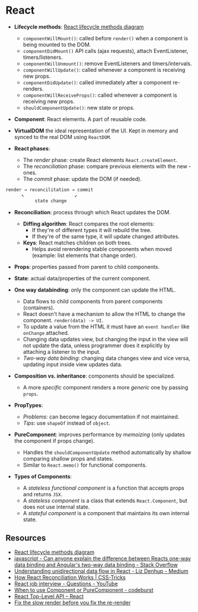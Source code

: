 # React

- **Lifecycle methods**:
  [React lifecycle methods diagram](http://projects.wojtekmaj.pl/react-lifecycle-methods-diagram/)

  - `componentWillMount()`: called before `render()` when a component is being mounted to the DOM.
  - `componentDidMount()` API calls (ajax requests), attach EventListener, timers/listeners.
  - `componentWillUnmount()`: remove EventListeners and timers/intervals.
  - `componentWillUpdate()`: called whenever a component is receiving new props.
  - `componentDidUpdate()`: called immediately after a component re-renders.
  - `componentWillReceiveProps()`: called whenever a component is receiving new props.
  - `shouldComponentUpdate()`: new state or props.

- **Component**: React elements. A part of reusable code.

- **VirtualDOM** the ideal representation of the UI. Kept in memory and synced to the real DOM using
  `ReactDOM`.

- **React phases**:
  - The _render_ phase: create React elements `React.createElement`.
  - The _reconciliation_ phase: compare previous elements with the new - ones.
  - The _commit_ phase: update the DOM (if needed).

```javascript
render → reconcilitation → commit
      ↖                   ↙
           state change
```

- **Reconciliation**: process through which React updates the DOM.

  - **Diffing algorithm**: React compares the root elements:
    - If they're of different types it will rebuild the tree.
    - If they're of the same type, it will update changed attributes.
  - **Keys**: React matches children on both trees.
    - Helps avoid rerendering stable components when moved (example: list elements that change
      order).

- **Props**: properties passed from parent to child components.
- **State**: actual data/properties of the current component.

- **One way databinding**: only the component can update the HTML.

  - Data flows to child components from parent components (containers).
  - React doesn't have a mechanism to allow the HTML to change the component. `render(data) -> UI`.
  - To update a value from the HTML it must have an `event handler` like `onChange` attached.
  - Changing data updates view, but changing the input in the view will not update the data, unless
    programmer does it explicitly by attaching a listener to the input.
  - _Two-way data binding_: changing data changes view and vice versa, updating input inside view
    updates data.

- **Composition vs. inheritance**: components should be specialized.

  - A more _specific_ component renders a more _generic_ one by passing `props`.

- **PropTypes**:

  - _Problems_: can become legacy documentation if not maintained.
  - _Tips_: use `shapeOf` instead of `object`.

- **PureComponent**: improves performance by _memoizing_ (only updates the component if props
  change).

  - Handles the `shouldComponentUpdate` method automatically by shallow comparing shallow props and
    states.
  - Similar to `React.memo()` for functional components.

- **Types of Components**:
  - A _stateless functional component_ is a function that accepts props and returns `JSX`.
  - A _stateless component_ is a class that extends `React.Component`, but does not use internal
    state.
  - A _stateful component_ is a component that maintains its own internal state.

## Resources

- [React lifecycle methods diagram](http://projects.wojtekmaj.pl/react-lifecycle-methods-diagram/)
- [javascript - Can anyone explain the difference between Reacts one-way data binding and Angular's two-way data binding - Stack Overflow](https://stackoverflow.com/questions/34519889/can-anyone-explain-the-difference-between-reacts-one-way-data-binding-and-angula)
- [Understanding unidirectional data flow in React - Liz Denhup - Medium](https://medium.com/@lizdenhup/understanding-unidirectional-data-flow-in-react-3e3524c09d8e)
- [How React Reconciliation Works | CSS-Tricks](https://css-tricks.com/how-react-reconciliation-works/)
- [React job interview - Questions - YouTube](https://www.youtube.com/watch?v=nRI0dn6GTj8)
- [When to use Component or PureComponent - codeburst](https://codeburst.io/when-to-use-component-or-purecomponent-a60cfad01a81)
- [React Top-Level API – React](https://reactjs.org/docs/react-api.html#reactpurecomponent)
- [Fix the slow render before you fix the re-render](https://kentcdodds.com/blog/fix-the-slow-render-before-you-fix-the-re-render)
